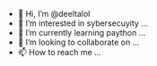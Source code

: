 - 👋 Hi, I’m @deeltalol
- 👀 I’m interested in sybersecuyity ...
- 🌱 I’m currently learning paython ...
- 💞️ I’m looking to collaborate on ...
- 📫 How to reach me ...

<!---
deeltalol/deeltalol is a ✨ special ✨ repository because its `README.md` (this file) appears on your GitHub profile.
You can click the Preview link to take a look at your changes.
--->
